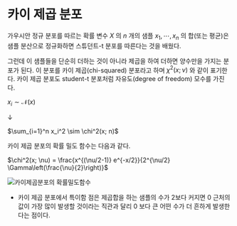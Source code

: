 # 카이 제곱 분포

가우시안 정규 분포를 따르는 확률 변수 $X$ 의 $n$ 개의 샘플 $x_1,\cdots,x_n$ 의 합(또는 평균)은 샘플 분산으로 정규화하면 스튜던트-t 분포를 따른다는 것을 배웠다.

그런데 이 샘플들을 단순히 더하는 것이 아니라 제곱을 하여 더하면 양수만을 가지는 분포가 된다. 이 분포를 카이 제곱(chi-squared) 분포라고 하며 $\chi^2(x;\nu)$ 와 같이 표기한다. 카이 제곱 분포도 student-t 분포처럼 자유도(degree of freedom) 모수를 가진다.

$x_i \sim \mathcal{N}(x)$

$\downarrow$

$\sum_{i=1}^n x_i^2 \sim \chi^2(x; n)$

카이 제곱 분포의 확률 밀도 함수는 다음과 같다.

$\chi^2(x; \nu) = \frac{x^{(\nu/2-1)} e^{-x/2}}{2^{\nu/2} \Gamma\left(\frac{\nu}{2}\right)}$

![카이제곱분포의 확률밀도함수](/Users/sonwoncheol/Desktop/Data-Science-Study/FastCampus/Math/math_img/카이제곱.png)

- 카이 제곱 분포에서 특이함 점은 제곱합을 하는 샘플의 수가 2보다 커지면 0 근처의 값이 가장 많이 발생할 것이라는 직관과 달리 0 보다 큰 어떤 수가 더 흔하게 발생한다는 점이다.